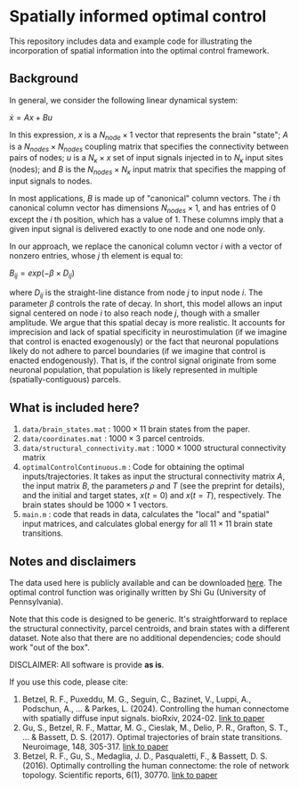 # Spatially informed optimal control
This repository includes data and example code for illustrating the incorporation of spatial information into the optimal control framework.

## Background

In general, we consider the following linear dynamical system:

$\dot{x} = Ax + Bu$

In this expression, $x$ is a $N_{node} \times 1$ vector that represents the brain "state"; $A$ is a $N_{nodes} \times N_{nodes}$ coupling matrix that specifies the connectivity between pairs of nodes; $u$ is a $N_{\kappa} \times x$ set of input signals injected in to $N_{\kappa}$ input sites (nodes); and $B$ is the $N_{nodes} \times N_{\kappa}$ input matrix that specifies the mapping of input signals to nodes.

In most applications, $B$ is made up of "canonical" column vectors. The $i$ th canonical column vector has dimensions $N_{nodes} \times 1$, and has entries of 0 except the $i$ th position, which has a value of 1. These columns imply that a given input signal is delivered exactly to one node and one node only.

In our approach, we replace the canonical column vector $i$ with a vector of nonzero entries, whose $j$ th element is equal to:

$B_{ij} = exp(-\beta \times D_{ij})$

where $D_{ij}$ is the straight-line distance from node $j$ to input node $i$. The parameter $\beta$ controls the rate of decay. In short, this model allows an input signal centered on node $i$ to also reach node $j$, though with a smaller amplitude. We argue that this spatial decay is more realistic. It accounts for imprecision and lack of spatial specificity in neurostimulation (if we imagine that control is enacted exogenously) or the fact that neuronal populations likely do not adhere to parcel boundaries (if we imagine that control is enacted endogenously). That is, if the control signal originate from some neuronal population, that population is likely represented in multiple (spatially-contiguous) parcels.

## What is included here?

1. <code>data/brain_states.mat</code> : $1000 \times 11$ brain states from the paper.
2. <code>data/coordinates.mat</code> : $1000 \times 3$ parcel centroids.
3. <code>data/structural_connectivity.mat</code> : $1000 \times 1000$ structural connectivity matrix
4. <code>optimalControlContinuous.m</code> : Code for obtaining the optimal inputs/trajectories. It takes as input the structural connectivity matrix $A$, the input matrix $B$, the parameters $\rho$ and $T$ (see the preprint for details), and the initial and target states, $x(t = 0)$ and $x(t = T)$, respectively. The brain states should be $1000 \times 1$ vectors.
5. <code>main.m</code> : code that reads in data, calculates the "local" and "spatial" input matrices, and calculates global energy for all $11 \times 11$ brain state transitions.

## Notes and disclaimers

The data used here is publicly available and can be downloaded [here](https://zenodo.org/records/2872624#.XOJqE99fhmM). The optimal control function was originally written by Shi Gu (University of Pennsylvania).

Note that this code is designed to be generic. It's straightforward to replace the structural connectivity, parcel centroids, and brain states with a different dataset. Note also that there are no additional dependencies; code should work "out of the box".

DISCLAIMER: All software is provide <b>as is</b>.

If you use this code, please cite:

1. Betzel, R. F., Puxeddu, M. G., Seguin, C., Bazinet, V., Luppi, A., Podschun, A., ... & Parkes, L. (2024). Controlling the human connectome with spatially diffuse input signals. bioRxiv, 2024-02. [link to paper](https://www.biorxiv.org/content/10.1101/2024.02.27.581006.abstract)
2. Gu, S., Betzel, R. F., Mattar, M. G., Cieslak, M., Delio, P. R., Grafton, S. T., ... & Bassett, D. S. (2017). Optimal trajectories of brain state transitions. Neuroimage, 148, 305-317. [link to paper](https://www.sciencedirect.com/science/article/pii/S1053811917300058)
3. Betzel, R. F., Gu, S., Medaglia, J. D., Pasqualetti, F., & Bassett, D. S. (2016). Optimally controlling the human connectome: the role of network topology. Scientific reports, 6(1), 30770. [link to paper](https://www.nature.com/articles/srep30770)
